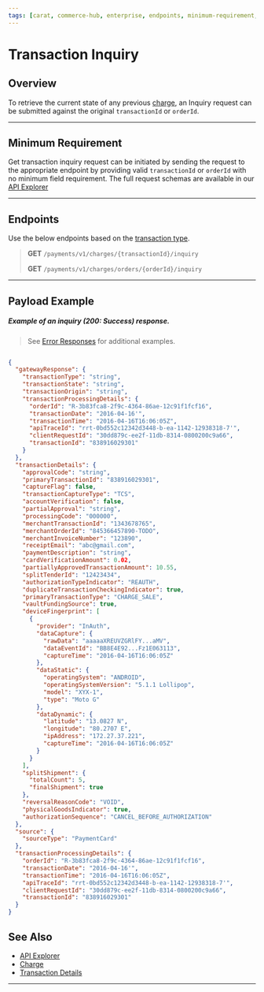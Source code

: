 ```yaml
---
tags: [carat, commerce-hub, enterprise, endpoints, minimum-requirement, payload-example,]
---
```


# Transaction Inquiry

## Overview

To retrieve the current state of any previous [charge](?path=docs/Resources/API-Documents/Payments/Charges.md), an Inquiry request can be submitted against the original `transactionId` or `orderId`.

---

## Minimum Requirement

Get transaction inquiry request can be initiated by sending the request to the appropriate endpoint by providing valid `transactionId` or `orderId` with no minimum field requirement. The full request schemas are available in our [API Explorer](../api/?type=post&path=/payments-vas/v1/charges/{transactionId}/inquiry)

---

## Endpoints

Use the below endpoints based on the [transaction type](?path=docs/Resources/Guides/Transaction-Types.md).

<!-- theme: info -->
>**GET** `/payments/v1/charges/{transactionId}/inquiry`
>
>**GET** `/payments/v1/charges/orders/{orderId}/inquiry`

---

## Payload Example

<!--
type: tab
title: Response
-->

##### Example of an inquiry (200: Success) response.

<!-- theme: info -->

> See [Error Responses](?path=docs/Resources/Guides/Response-Codes/HTTP.md) for additional examples.

```json

{
  "gatewayResponse": {
    "transactionType": "string",
    "transactionState": "string",
    "transactionOrigin": "string",
    "transactionProcessingDetails": {
      "orderId": "R-3b83fca8-2f9c-4364-86ae-12c91f1fcf16",
      "transactionDate": "2016-04-16'",
      "transactionTime": "2016-04-16T16:06:05Z",
      "apiTraceId": "rrt-0bd552c12342d3448-b-ea-1142-12938318-7'",
      "clientRequestId": "30dd879c-ee2f-11db-8314-0800200c9a66",
      "transactionId": "838916029301"
    }
  },
  "transactionDetails": {
    "approvalCode": "string",
    "primaryTransactionId": "838916029301",
    "captureFlag": false,
    "transactionCaptureType": "TCS",
    "accountVerification": false,
    "partialApproval": "string",
    "processingCode": "000000",
    "merchantTransactionId": "1343678765",
    "merchantOrderId": "845366457890-TODO",
    "merchantInvoiceNumber": "123890",
    "receiptEmail": "abc@gmail.com",
    "paymentDescription": "string",
    "cardVerificationAmount": 0.02,
    "partiallyApprovedTransactionAmount": 10.55,
    "splitTenderId": "12423434",
    "authorizationTypeIndicator": "REAUTH",
    "duplicateTransactionCheckingIndicator": true,
    "primaryTransactionType": "CHARGE_SALE",
    "vaultFundingSource": true,
    "deviceFingerprint": [
      {
        "provider": "InAuth",
        "dataCapture": {
          "rawData": "aaaaaXREUVZGRlFY...aMV",
          "dataEventId": "BB8E4E92...Fz1E063113",
          "captureTime": "2016-04-16T16:06:05Z"
        },
        "dataStatic": {
          "operatingSystem": "ANDROID",
          "operatingSystemVersion": "5.1.1 Lollipop",
          "model": "XYX-1",
          "type": "Moto G"
        },
        "dataDynamic": {
          "latitude": "13.0827 N",
          "longitude": "80.2707 E",
          "ipAddress": "172.27.37.221",
          "captureTime": "2016-04-16T16:06:05Z"
        }
      }
    ],
    "splitShipment": {
      "totalCount": 5,
      "finalShipment": true
    },
    "reversalReasonCode": "VOID",
    "physicalGoodsIndicator": true,
    "authorizationSequence": "CANCEL_BEFORE_AUTHORIZATION"
  },
  "source": {
    "sourceType": "PaymentCard"
  },
  "transactionProcessingDetails": {
    "orderId": "R-3b83fca8-2f9c-4364-86ae-12c91f1fcf16",
    "transactionDate": "2016-04-16'",
    "transactionTime": "2016-04-16T16:06:05Z",
    "apiTraceId": "rrt-0bd552c12342d3448-b-ea-1142-12938318-7'",
    "clientRequestId": "30dd879c-ee2f-11db-8314-0800200c9a66",
    "transactionId": "838916029301"
  }
}
```

<!-- type: tab-end -->

## See Also

- [API Explorer](../api/?type=post&path=/payments/v1/charges)
- [Charge](?path=docs/Resources/API-Documents/Payments/Charges.md)
- [Transaction Details](?path=docs/Resources/Master-Data/Transaction-Details.md)

---
